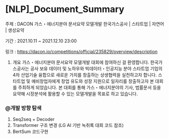 # [NLP]_Document_Summary

주제 : DACON 가스・에너지분야 문서요약 모델개발 
      한국가스공사 | 스타트업 | 자연어 | 생성요약

기간 : 2021.10.11 ~ 2021.12.10 23:00

링크 : https://dacon.io/competitions/official/235829/overview/description

1. 개요
가스・에너지분야 문서요약 모델개발 대회에 참여하신 걸 환영합니다.
한국가스공사는 공사 보유 데이터 및 노하우와 빅데이터・인공지능 분야 스타트업 기업의 4차 산업기술 융합으로 새로운 가치를 창출하는 상생협력을 실천하고자 합니다.
스타트업 및 예비창업자에게 창업 유도와 성장 지원으로 일자리를 창출하고자 본 대회를 주최하게 되었습니다.
본 대회를 통해 가스・에너지분야의 기사, 법률문서 등을 요약해 시장분석에 활용할 수 있는 모델개발을 목표로 하고 있습니다.

### @개발 방향 탐색

1. Seq2seq + Decoder
2. Transformer 구조 변경 (LG AI 기반 녹취록 대회 코드 참조)
3. BertSum 코드구현

